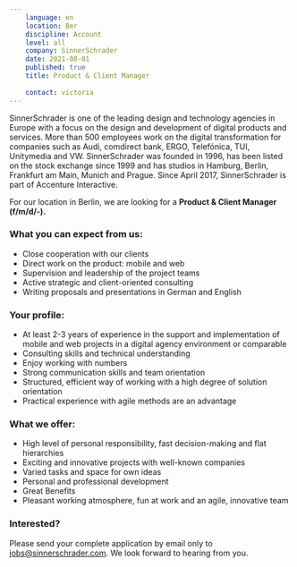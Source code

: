 ```yaml
---
    language: en
    location: Ber
    discipline: Account
    level: all
    company: SinnerSchrader 
    date: 2021-08-01
    published: true
    title: Product & Client Manager
    
    contact: victoria
---
```


SinnerSchrader is one of the leading design and technology agencies in Europe with a focus on the design and development of digital products and services. More than 500 employees work on the digital transformation for companies such as Audi, comdirect bank, ERGO, Telefónica, TUI, Unitymedia and VW. SinnerSchrader was founded in 1996, has been listed on the stock exchange since 1999 and has studios in Hamburg, Berlin, Frankfurt am Main, Munich and Prague. Since April 2017, SinnerSchrader is part of Accenture Interactive.
 
For our location in Berlin, we are looking for a **Product & Client Manager (f/m/d/-).**

### What you can expect from us:
 
- Close cooperation with our clients
- Direct work on the product: mobile and web
- Supervision and leadership of the project teams
- Active strategic and client-oriented consulting
- Writing proposals and presentations in German and English
 
### Your profile:
 
- At least 2-3 years of experience in the support and implementation of mobile and web projects in a digital agency environment or comparable
- Consulting skills and technical understanding
- Enjoy working with numbers
- Strong communication skills and team orientation
- Structured, efficient way of working with a high degree of solution orientation
- Practical experience with agile methods are an advantage

### What we offer:
 
- High level of personal responsibility, fast decision-making and flat hierarchies
- Exciting and innovative projects with well-known companies
- Varied tasks and space for own ideas
- Personal and professional development
- Great Benefits
- Pleasant working atmosphere, fun at work and an agile, innovative team
 
### Interested?

Please send your complete application by email only to <jobs@sinnerschrader.com>. We look forward to hearing from you.
